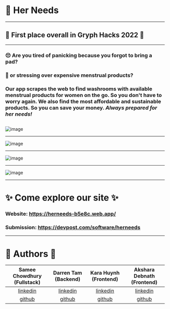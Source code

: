 # 💖 Her Needs 

** **
## 🥇 First place overall in Gryph Hacks 2022 :1st_place_medal:
** **

### 😔 Are you tired of panicking because you forgot to bring a pad? 
### 🤔 or stressing over expensive menstrual products?

### Our app scrapes the web to find washrooms with available menstrual products for women on the go. So you don't have to worry again. We also find the most affordable and sustainable products. So you can save your money. *Always prepared for her needs!*

## 

![image](https://user-images.githubusercontent.com/70068533/169707244-e2487c6b-a56f-43b4-a397-25129ef49951.png)

** **

![image](https://cdn.discordapp.com/attachments/978066422704009237/978129625614020628/unknown.png)

** **

![image](https://user-images.githubusercontent.com/70068533/169707433-08925a74-3f66-4494-8a02-227162ae3404.png)
 
** **

![image](https://cdn.discordapp.com/attachments/976618477282537506/978027741599383602/unknown.png)

** **

# ✨ Come explore our site ✨ 


### Website: https://herneeds-b5e8c.web.app/

### Submission: https://devpost.com/software/herneeds

** **

# 🍃 Authors 🍃


| Samee Chowdhury (Fullstack) | Darren Tam (Backend) | Kara Huynh (Frontend) | Akshara Debnath (Frontend) |
| :-------------------------: | :------------------: | :-------------------: | :------------------------: |
|   [linkedin](https://www.linkedin.com/in/samee-chowdhury/)   | [linkedin](https://www.linkedin.com/in/darrentam1/) | [linkedin](https://www.linkedin.com/in/kara-huynh/) | [linkedin](https://www.linkedin.com/in/akshara-debnath/) |
| [github](https://github.com/oceansam) | [github](https://github.com/KaraHuynh) | [github](https://github.com/KaraHuynh) | [github](https://github.com/akshxrx) |

